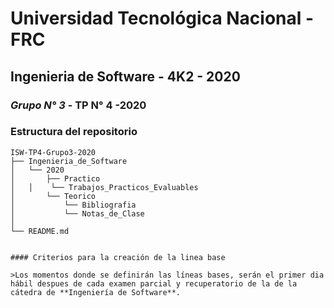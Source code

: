 # Universidad Tecnológica Nacional - FRC
## Ingenieria de Software - 4K2 - 2020
### *Grupo N° 3* - TP N° 4 -2020

### Estructura del repositorio
```
ISW-TP4-Grupo3-2020
├── Ingenieria_de_Software
│   └── 2020
│   	├── Practico
│	│    └── Trabajos_Practicos_Evaluables
│   	└── Teorico
│	        └── Bibliografia 
│	        └── Notas_de_Clase 
│   
└── README.md


#### Criterios para la creación de la linea base

>Los momentos donde se definirán las líneas bases, serán el primer dia hábil despues de cada examen parcial y recuperatorio de la de la cátedra de **Ingeniería de Software**.
